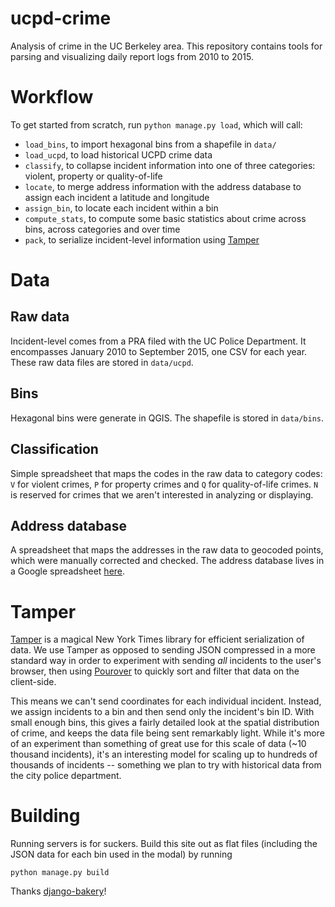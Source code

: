 # ucpd-crime

Analysis of crime in the UC Berkeley area. This repository contains tools for parsing and visualizing daily report logs from 2010 to 2015.

# Workflow

To get started from scratch, run `python manage.py load`, which will call:

* `load_bins`, to import hexagonal bins from a shapefile in `data/`
* `load_ucpd`, to load historical UCPD crime data
* `classify`, to collapse incident information into one of three categories: violent, property or quality-of-life
* `locate`, to merge address information with the address database to assign each incident a latitude and longitude
* `assign_bin`, to locate each incident within a bin
* `compute_stats`, to compute some basic statistics about crime across bins, across categories and over time
* `pack`, to serialize incident-level information using [Tamper](http://nytimes.github.io/tamper/)

# Data

## Raw data

Incident-level comes from a PRA filed with the UC Police Department. It encompasses January 2010 to September 2015, one CSV for each year. These raw data files are stored in `data/ucpd`.

## Bins

Hexagonal bins were generate in QGIS. The shapefile is stored in `data/bins`.

## Classification

Simple spreadsheet that maps the codes in the raw data to category codes: `V` for violent crimes, `P` for property crimes and `Q` for quality-of-life crimes. `N` is reserved for crimes that we aren't interested in analyzing or displaying.

## Address database

A spreadsheet that maps the addresses in the raw data to geocoded points, which were manually corrected and checked. The address database lives in a Google spreadsheet [here](https://docs.google.com/spreadsheets/d/1z_n68MUS2c2QJFnzV4ol90Knx-KN9PfSMUKe9KAn4ZE/edit?usp=sharing).

# Tamper

[Tamper](http://nytimes.github.io/tamper/) is a magical New York Times library for efficient serialization of data. We use Tamper as opposed to sending JSON compressed in a more standard way in order to experiment with sending *all* incidents to the user's browser, then using [Pourover](https://github.com/NYTimes/pourover) to quickly sort and filter that data on the client-side.

This means we can't send coordinates for each individual incident. Instead, we assign incidents to a bin and then send only the incident's bin ID. With small enough bins, this gives a fairly detailed look at the spatial distribution of crime, and keeps the data file being sent remarkably light. While it's more of an experiment than something of great use for this scale of data (~10 thousand incidents), it's an interesting model for scaling up to hundreds of thousands of incidents -- something we plan to try with historical data from the city police department.

# Building

Running servers is for suckers. Build this site out as flat files (including the JSON data for each bin used in the modal) by running

```
python manage.py build
```
Thanks [django-bakery](https://github.com/datadesk/django-bakery)!

